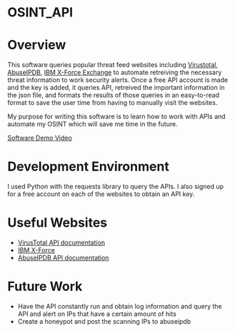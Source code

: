 # OSINT_API

# Overview

This software queries popular threat feed websites including [Virustotal](http://Virustotal.com), [AbuseIPDB](http://AbuseIPDB.com), [IBM  X-Force Exchange](http://exchange.xforce.ibmcloud.com) to automate retreiving the necessary threat information to work security alerts. Once a free API account is made and the key is added, it queries API, retreived the important information in the json file, and formats the results of those queries in an easy-to-read format to save the user time from having to manually visit the websites.

My purpose for writing this software is to learn how to work with APIs and automate my OSINT which will save me time in the future.

[Software Demo Video](http://youtube.link.goes.here)

# Development Environment

I used Python with the requests library to query the APIs. I also signed up for a free account on each of the websites to obtain an API key. 

# Useful Websites

* [VirusTotal API documentation](https://developers.virustotal.com/reference/ip-object)
* [IBM X-Force](https://exchange.xforce.ibmcloud.com/)
* [AbuseIPDB API documentation](https://docs.abuseipdb.com/?python#check-endpoint)

# Future Work

* Have the API constantly run and obtain log information and query the API and alert on IPs that have a certain amount of hits
* Create a honeypot and post the scanning IPs to abuseipdb
